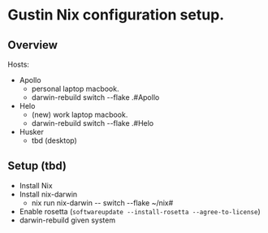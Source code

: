 # Gustin Nix configuration setup.

## Overview

Hosts:
- Apollo
    - personal laptop macbook.
    - darwin-rebuild switch --flake .#Apollo
- Helo
    - (new) work laptop macbook.
    - darwin-rebuild switch --flake .#Helo
- Husker
    - tbd (desktop)

## Setup (tbd)
- Install Nix
- Install nix-darwin
  - nix run nix-darwin -- switch --flake ~/nix#<machineName>
- Enable rosetta (`softwareupdate --install-rosetta --agree-to-license`)
- darwin-rebuild given system

